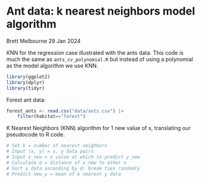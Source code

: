 Ant data: k nearest neighbors model algorithm
================
Brett Melbourne
29 Jan 2024

KNN for the regression case illustrated with the ants data. This code is
much the same as `ants_cv_polynomial.R` but instead of using a
polynomial as the model algorithm we use KNN.

``` r
library(ggplot2)
library(dplyr)
library(tidyr)
```

Forest ant data:

``` r
forest_ants <- read.csv("data/ants.csv") |> 
    filter(habitat=="forest")
```

K Nearest Neighbors (KNN) algorithm for 1 new value of x, translating
our pseudocode to R code.

``` r
# Set k = number of nearest neighbors
# Input (x, y) = x, y data pairs
# Input x_new = x value at which to predict y_new
# Calculate d = distance of x_new to other x 
# Sort y data ascending by d; break ties randomly
# Predict new y = mean of k nearest y data
```
